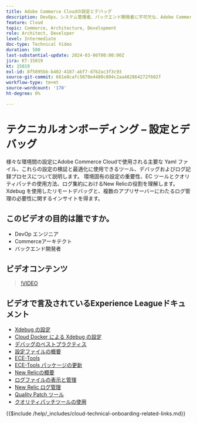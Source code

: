 ```yaml
---
title: Adobe Commerce Cloudの設定とデバッグ
description: DevOps、システム管理者、バックエンド開発者に不可欠な、Adobe Commerce Cloudの設定ファイル、デバッグツール、ログ管理について説明します。
feature: Cloud
topic: Commerce, Architecture, Development
role: Architect, Developer
level: Intermediate
doc-type: Technical Video
duration: 500
last-substantial-update: 2024-03-06T00:00:00Z
jira: KT-15019
kt: 15019
exl-id: 8f5895bb-b402-4187-abf7-d7b2ac3f3c93
source-git-commit: 661e8cafc5870e4480c804c2aa482864272f602f
workflow-type: tm+mt
source-wordcount: '170'
ht-degree: 0%

---
```


# テクニカルオンボーディング – 設定とデバッグ

様々な環境間の設定にAdobe Commerce Cloudで使用される主要な Yaml ファイル、これらの設定の検証と最適化に使用できるツール、デバッグおよびログ記録プロセスについて説明します。 環境固有の設定の重要性、EC ツールとクオリティパッチの使用方法、ログ集約におけるNew Relicの役割を理解します。 Xdebug を使用したリモートデバッグと、複数のアプリサーバーにわたるログ管理の必要性に関するインサイトを得ます。

## このビデオの目的は誰ですか。

- DevOp エンジニア
- Commerceアーキテクト
- バックエンド開発者

## ビデオコンテンツ

>[!VIDEO](https://video.tv.adobe.com/v/3427709?learn=on)

## ビデオで言及されているExperience Leagueドキュメント

- [Xdebug の設定 ](https://experienceleague.adobe.com/docs/commerce-cloud-service/user-guide/develop/test/debug.html)
- [Cloud Docker による Xdebug の設定 ](https://developer.adobe.com/commerce/cloud-tools/docker/test/configure-xdebug/)
- [ デバッグのベストプラクティス ](https://experienceleague.adobe.com/docs/commerce-operations/implementation-playbook/best-practices/development/debugging.html)
- [ 設定ファイルの概要 ](https://experienceleague.adobe.com/docs/commerce-cloud-service/user-guide/configure/overview.html)
- [ECE-Tools](https://experienceleague.adobe.com/docs/commerce-cloud-service/user-guide/dev-tools/ece-tools/package-overview.html)
- [ECE-Tools パッケージの更新 ](https://experienceleague.adobe.com/docs/commerce-cloud-service/user-guide/dev-tools/ece-tools/update-package.html)
- [New Relicの概要 ](https://experienceleague.adobe.com/docs/commerce-cloud-service/user-guide/monitor/new-relic/new-relic-service.html)
- [ ログファイルの表示と管理 ](https://experienceleague.adobe.com/docs/commerce-cloud-service/user-guide/develop/test/log-locations.html)
- [New Relic ログ管理 ](https://experienceleague.adobe.com/docs/commerce-cloud-service/user-guide/monitor/new-relic/log-management.html)
- [Quality Patch ツール ](https://experienceleague.adobe.com/tools/commerce-quality-patches/index.html)
- [ クオリティパッチツールの使用 ](https://experienceleague.adobe.com/docs/commerce-operations/tools/quality-patches-tool/usage.html)

{{$include /help/_includes/cloud-technical-onboarding-related-links.md}}
